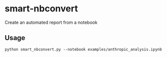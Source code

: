 # smart-nbconvert
Create an automated report from a notebook


## Usage
```
python smart_nbconvert.py --notebook examples/anthropic_analysis.ipynb
```